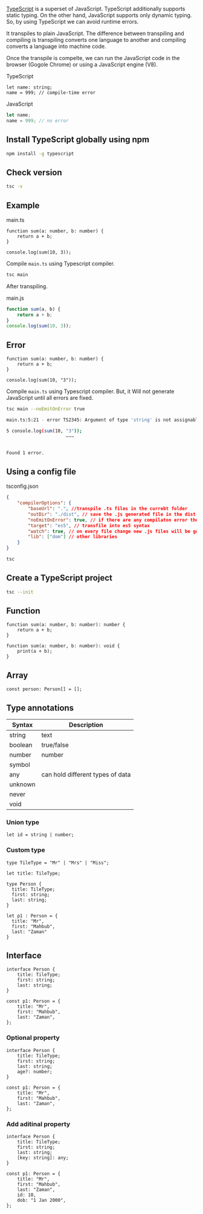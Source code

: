 [TypeScript](https://www.typescriptlang.org/) is a superset of JavaScript. TypeScript additionally supports static typing. On the other hand, JavaScript supports only dynamic typing. So, by using TypeScript we can avoid runtime errors.

It transpiles to plain JavaScript. The difference between transpiling and compiling is transpiling converts one language to another and compiling converts a language
into machine code.

Once the transpile is compelte, we can run the JavaScript code in the browser (Gogole Chrome) or using a JavaScript engine (V8).

TypeScript

```tsx
let name: string;
name = 999; // compile-time error
```

JavaScript

```js
let name;
name = 999; // no error
```

## Install TypeScript globally using npm

```sh
npm install -g typescript
```

## Check version

```sh
tsc -v
```

## Example

main.ts

```tsx
function sum(a: number, b: number) {
    return a + b;
}

console.log(sum(10, 3));
```

Compile `main.ts` using Typescript compiler.

```sh
tsc main
```

After transpiling.

main.js

```js
function sum(a, b) {
    return a + b;
}
console.log(sum(10, 3));
```

## Error

```tsx
function sum(a: number, b: number) {
    return a + b;
}

console.log(sum(10, "3"));
```

Compile `main.ts` using Typescript compiler. But, it Will not generate JavaScript until all errors are fixed.

```sh
tsc main --noEmitOnError true
```

```sh
main.ts:5:21 - error TS2345: Argument of type 'string' is not assignable to parameter of type 'number'.

5 console.log(sum(10, "3"));
                      ~~~


Found 1 error.
```

## Using a config file

tsconfig.json

```json
{
    "compilerOptions": {
        "baseUrl": ".", //transpile .ts files in the currebt folder
        "outDir": "./dist", // save the .js generated file in the dist folder
        "noEmitOnError": true, // if there are any compilaton error then don't generate .js files
        "target": "es5", // transfile into es5 syntax
        "watch": true, // on every file change new .js files will be generated automatically
        "lib": ["dom"] // other libraries
    }
}
```

```sh
tsc
```

## Create a TypeScript project

```sh
tsc --init
```

## Function

```tsx
function sum(a: number, b: number): number {
    return a + b;
}
```

```tsx
function sum(a: number, b: number): void {
    print(a + b);
}
```

## Array

```tsx
const person: Person[] = [];
```

## Type annotations

| Syntax  | Description                      |
| ------- | -------------------------------- |
| string  | text                             |
| boolean | true/false                       |
| number  | number                           |
| symbol  |                                  |
| any     | can hold different types of data |
| unknown |                                  |
| never   |                                  |
| void    |                                  |

### Union type

```tsx
let id = string | number;
```

### Custom type

```tsx
type TileType = "Mr" | "Mrs" | "Miss";

let title: TileType;
```

```tsx
type Person {
  title: TileType;
  first: string;
  last: string;
}

let p1 : Person = {
  title: "Mr",
  first: "Mahbub",
  last: "Zaman"
}
```

## Interface

```tsx
interface Person {
    title: TileType;
    first: string;
    last: string;
}

const p1: Person = {
    title: "Mr",
    first: "Mahbub",
    last: "Zaman",
};
```

### Optional property

```tsx
interface Person {
    title: TileType;
    first: string;
    last: string;
    age?: number;
}

const p1: Person = {
    title: "Mr",
    first: "Mahbub",
    last: "Zaman",
};
```

### Add aditinal property

```tsx
interface Person {
    title: TileType;
    first: string;
    last: string;
    [key: string]: any;
}

const p1: Person = {
    title: "Mr",
    first: "Mahbub",
    last: "Zaman",
    id: 10,
    dob: "1 Jan 2000",
};
```
